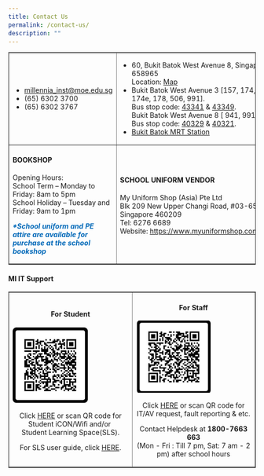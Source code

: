 ```yaml
---
title: Contact Us
permalink: /contact-us/
description: ""
---
```

<table style="border-collapse: collapse; width: 100%;" border="1">
<tbody>
<tr>
<td style="width: 50%;">
<ul id="contactinfo">
<li><a href="mailto:millennia_inst@moe.edu.sg">millennia_inst@moe.edu.sg</a></li>
<li>(65) 6302 3700</li>
<li>(65) 6302 3767</li>
</ul>
</td>
<td style="width: 50%;">
<ul id="gettingthere">
<li>60, Bukit Batok West Avenue 8, Singapore 658965<br>Location:&nbsp;<a href="https://www.google.com.sg/maps/place/Millennia+Institute/@1.3491298,103.739303,16.5z/data=!4m12!1m6!3m5!1s0x31da103ab76344c1:0x1aa6918212de7394!2sMillennia+Institute!8m2!3d1.3510027!4d103.7414074!3m4!1s0x31da103ab76344c1:0x1aa6918212de7394!8m2!3d1.3510027!4d103.7414074" rel="noopener">Map</a></li>
<li>Bukit Batok West Avenue 3 [157, 174, 174e, 178, 506, 991].<br>Bus stop code:&nbsp;<a href="https://www.google.com.sg/maps/place/Princess+E+Pr+Sch/@1.3502447,103.7411833,18z/data=!4m5!3m4!1s0x31da103cba08b1b5:0x9cb3c0ba628403d!8m2!3d1.3497223!4d103.741394" rel="noopener">43341</a>&nbsp;&amp;&nbsp;<a href="https://www.google.com.sg/maps/place/Opp+Princess+E+Pr+Sch/@1.3502447,103.7411833,18z/data=!4m5!3m4!1s0x31da103cb243708d:0xe88dbdae61b6cc7!8m2!3d1.3498912!4d103.7407375" rel="noopener">43349</a>.<br>Bukit Batok West Avenue 8 [ 941, 991].<br>Bus stop code:&nbsp;<a href="https://www.google.com.sg/maps/place/Millennia+Institute/@1.3503675,103.7411245,17.75z/data=!4m5!3m4!1s0x31da1024a5b180e1:0x508c1cc41bbfba8e!8m2!3d1.3509672!4d103.7396197" rel="noopener">40329</a>&nbsp;&amp;&nbsp;<a href="https://www.google.com.sg/maps/place/Dulwich+College/@1.3503675,103.7411245,17z/data=!4m12!1m6!3m5!1s0x31da1024a5b180e1:0x508c1cc41bbfba8e!2sMillennia+Institute!8m2!3d1.3509672!4d103.7396197!3m4!1s0x31da1024b8a773e3:0x565990a43b4c4417!8m2!3d1.3517428!4d103.7394742" rel="noopener">40321</a>.</li>
<li><a href="https://www.google.com.sg/maps/place/Millennia+Institute/@1.3480342,103.7430098,16z/data=!4m5!3m4!1s0x31da103ab76344c1:0x1aa6918212de7394!8m2!3d1.3510027!4d103.7414074" rel="noopener">Bukit Batok MRT Station</a></li>
</ul>
</td>
</tr>
<tr>
<td style="width: 50%;">
<h4><strong>BOOKSHOP</strong></h4>
<p>Opening Hours:<br>School Term – Monday to Friday: 8am to 5pm<br>School Holiday – Tuesday and Friday: 9am to 1pm</p>
<p><span style="color: #0068b8;"><strong><em>*School uniform and PE attire are available for purchase at the school bookshop</em></strong></span></p>
</td>
<td style="width: 50%;">
<h4><strong>SCHOOL UNIFORM VENDOR</strong></h4>
<p>My Uniform Shop (Asia) Pte Ltd<br>Blk 209 New Upper Changi Road, #03-651, Singapore 460209<br>Tel: 6276 6689<br>Website:&nbsp;<a href="https://www.myuniformshop.com.sg/" rel="noopener">https://www.myuniformshop.com.sg/</a></p>
</td>
</tr>
</tbody>
</table>
<h4><strong>MI IT Support</strong></h4>
<table style="border-collapse: collapse; width: 100%;" border="1">
<tbody>
<tr>
<td style="width: 50%;">
<h4 style="text-align: center;"><strong>For Student</strong></h4>
<a href="https://docs.google.com/forms/d/e/1FAIpQLScS9yo4ZGhFKFZIHfcQPESiMhpLtiKVMZ4sMW7geTqLh4_BlA/viewform"><img style="width: 65%;" src="/images/stu.jpg"></a>
<p style="text-align: center;">Click&nbsp;<a href="http://bit.ly/39fLigg" rel="noopener">HERE</a>&nbsp;or scan QR code for Student iCON/Wifi and/or&nbsp;<br>Student Learning Space(SLS).</p>
<p style="text-align: center;">For SLS user guide, click&nbsp;<a href="https://static.learning.moe.edu.sg/UserGuide/login-troubleshooting.html" rel="noopener">HERE</a>.</p>
</td>
<td style="width: 50%;">
<h4 style="text-align: center;"><strong>For Staff</strong></h4>
<a href="https://docs.google.com/forms/d/e/1FAIpQLSf2E0QQujzmUE6OwZ1p_JRDHzxjBXmHZJRkWntJg7pVmTAspA/formrestricted"><img style="width: 65%;" src="/images/sta.jpg"></a>
<p style="text-align: center;">Click&nbsp;<a href="http://bit.ly/2yyogkT" rel="noopener">HERE</a>&nbsp;or scan QR code for IT/AV request, fault reporting &amp; etc.</p>
<p style="text-align: center;">Contact Helpdesk at&nbsp;<strong>1800-7663 663<br></strong>(Mon - Fri : Till 7 pm, Sat: 7 am - 2 pm) after school hours</p>
</td>
</tr>
</tbody>
</table>